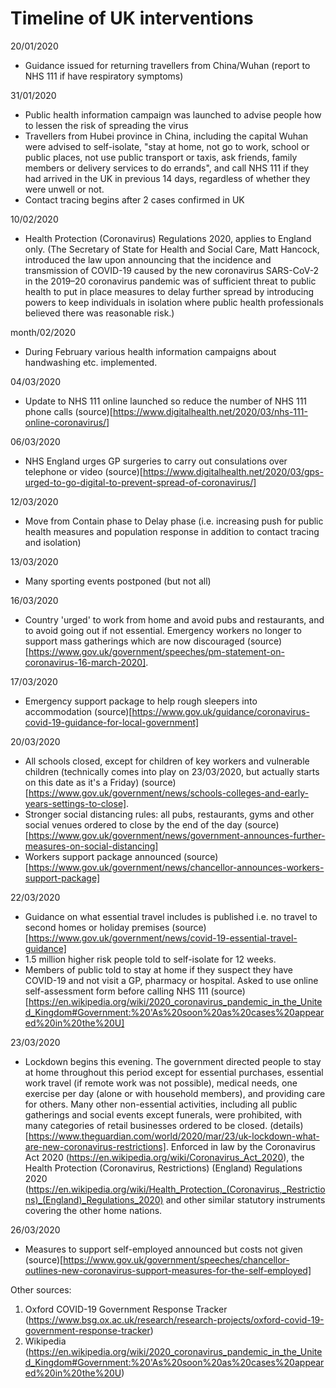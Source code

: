 # Timeline of UK interventions

20/01/2020
- Guidance issued for returning travellers from China/Wuhan (report to NHS 111 if have respiratory symptoms)

31/01/2020
- Public health information campaign was launched to advise people how to lessen the risk of spreading the virus
- Travellers from Hubei province in China, including the capital Wuhan were advised to self-isolate, "stay at home, not go to work, school or public places, not use public transport or taxis, ask friends, family members or delivery services to do errands", and call NHS 111 if they had arrived in the UK in previous 14 days, regardless of whether they were unwell or not.
- Contact tracing begins after 2 cases confirmed in UK

10/02/2020
- Health Protection (Coronavirus) Regulations 2020, applies to England only. (The Secretary of State for Health and Social Care, Matt Hancock, introduced the law upon announcing that the incidence and transmission of COVID-19 caused by the new coronavirus SARS-CoV-2 in the 2019–20 coronavirus pandemic was of sufficient threat to public health to put in place measures to delay further spread by introducing powers to keep individuals in isolation where public health professionals believed there was reasonable risk.)

month/02/2020
- During February various health information campaigns about handwashing etc. implemented.

04/03/2020
- Update to NHS 111 online launched so reduce the number of NHS 111 phone calls (source)[https://www.digitalhealth.net/2020/03/nhs-111-online-coronavirus/]

06/03/2020
- NHS England urges GP surgeries to carry out consulations over telephone or video (source)[https://www.digitalhealth.net/2020/03/gps-urged-to-go-digital-to-prevent-spread-of-coronavirus/]

12/03/2020
- Move from Contain phase to Delay phase (i.e. increasing push for public health measures and population response in addition to contact tracing and isolation)

13/03/2020 
- Many sporting events postponed (but not all)

16/03/2020 
- Country 'urged' to work from home and avoid pubs and restaurants, and to avoid going out if not essential. Emergency workers no longer to support mass gatherings which are now discouraged (source)[https://www.gov.uk/government/speeches/pm-statement-on-coronavirus-16-march-2020].

17/03/2020
- Emergency support package to help rough sleepers into accommodation (source)[https://www.gov.uk/guidance/coronavirus-covid-19-guidance-for-local-government]

20/03/2020 
- All schools closed, except for children of key workers and vulnerable children (technically comes into play on 23/03/2020, but actually starts on this date as it's a Friday) (source)[https://www.gov.uk/government/news/schools-colleges-and-early-years-settings-to-close].
- Stronger social distancing rules: all pubs, restaurants, gyms and other social venues ordered to close by the end of the day (source)[https://www.gov.uk/government/news/government-announces-further-measures-on-social-distancing]
- Workers support package announced (source)[https://www.gov.uk/government/news/chancellor-announces-workers-support-package]

22/03/2020
- Guidance on what essential travel includes is published i.e. no travel to second homes or holiday premises (source)[https://www.gov.uk/government/news/covid-19-essential-travel-guidance]
- 1.5 million higher risk people told to self-isolate for 12 weeks.
- Members of public told to stay at home if they suspect they have COVID-19 and not visit a GP, pharmacy or hospital. Asked to use online self-assessment form before calling NHS 111 (source)[https://en.wikipedia.org/wiki/2020_coronavirus_pandemic_in_the_United_Kingdom#Government:%20'As%20soon%20as%20cases%20appeared%20in%20the%20U]

23/03/2020 
- Lockdown begins this evening. The government directed people to stay at home throughout this period except for essential purchases, essential work travel (if remote work was not possible), medical needs, one exercise per day (alone or with household members), and providing care for others. Many other non-essential activities, including all public gatherings and social events except funerals, were prohibited, with many categories of retail businesses ordered to be closed. (details)[https://www.theguardian.com/world/2020/mar/23/uk-lockdown-what-are-new-coronavirus-restrictions]. Enforced in law by the Coronavirus Act 2020 (https://en.wikipedia.org/wiki/Coronavirus_Act_2020), the Health Protection (Coronavirus, Restrictions) (England) Regulations 2020 (https://en.wikipedia.org/wiki/Health_Protection_(Coronavirus,_Restrictions)_(England)_Regulations_2020) 
and other similar statutory instruments covering the other home nations.

26/03/2020
- Measures to support self-employed announced but costs not given (source)[https://www.gov.uk/government/speeches/chancellor-outlines-new-coronavirus-support-measures-for-the-self-employed]

Other sources: 
1. Oxford COVID-19 Government Response Tracker (https://www.bsg.ox.ac.uk/research/research-projects/oxford-covid-19-government-response-tracker)
2. Wikipedia (https://en.wikipedia.org/wiki/2020_coronavirus_pandemic_in_the_United_Kingdom#Government:%20'As%20soon%20as%20cases%20appeared%20in%20the%20U)
